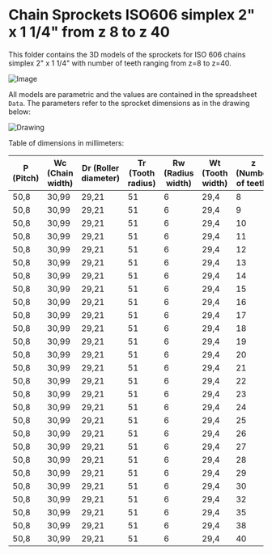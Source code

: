 # Chain Sprockets ISO606 simplex 2" x 1 1/4" from z 8 to z 40

This folder contains the 3D models of the sprockets for ISO 606 chains simplex 2" x 1 1/4" with number of teeth ranging from z=8 to z=40.

![Image](screenshot.png "Sprocket Simplex")

All models are parametric and the values are contained in the spreadsheet `Data`.
The parameters refer to the sprocket dimensions as in the drawing below:

![Drawing](drawing.png "Drawing")

Table of dimensions in millimeters:

P (Pitch)|Wc (Chain width)|Dr (Roller diameter)|Tr (Tooth radius)|Rw (Radius width)|Wt (Tooth width)|z (Number of teeth)|De (External Diameter)|Dp (pitch diameter)|d (Hub diameter)|D (Hole diameter)|H (Total height)
---|---|---|---|---|---|---|---|---|---|---|---
50,8|30,99|29,21|51|6|29,4|8|153|132,69|2|25|80
50,8|30,99|29,21|51|6|29,4|9|169|148,54|88|25|80
50,8|30,99|29,21|51|6|29,4|10|185|164,44|104|25|80
50,8|30,99|29,21|51|6|29,4|11|200,8|180,34|120|30|80
50,8|30,99|29,21|51|6|29,4|12|216,8|196,29|133|30|80
50,8|30,99|29,21|51|6|29,4|13|232,8|212,29|145|30|80
50,8|30,99|29,21|51|6|29,4|14|248,8|228,29|145|30|80
50,8|30,99|29,21|51|6|29,4|15|264,8|244,3|145|30|80
50,8|30,99|29,21|51|6|29,4|16|280,9|260,4|160|30|90
50,8|30,99|29,21|51|6|29,4|17|296,9|276,4|160|30|90
50,8|30,99|29,21|51|6|29,4|18|313|292,55|160|30|90
50,8|30,99|29,21|51|6|29,4|19|329,1|308,66|160|30|90
50,8|30,99|29,21|51|6|29,4|20|345,2|324,71|180|30|90
50,8|30,99|29,21|51|6|29,4|21|361,3|340,82|180|30|90
50,8|30,99|29,21|51|6|29,4|22|377,5|356,98|180|30|90
50,8|30,99|29,21|51|6|29,4|23|393,6|373,08|180|30|90
50,8|30,99|29,21|51|6|29,4|24|409,7|389,18|180|30|90
50,8|30,99|29,21|51|6|29,4|25|425,8|405,33|180|30|90
50,8|30,99|29,21|51|6|29,4|26|441,9|421,44|180|30|90
50,8|30,99|29,21|51|6|29,4|27|458,1|437,59|180|30|90
50,8|30,99|29,21|51|6|29,4|28|474,2|453,69|180|30|90
50,8|30,99|29,21|51|6|29,4|29|490,4|469,9|180|30|90
50,8|30,99|29,21|51|6|29,4|30|506,5|486|180|30|90
50,8|30,99|29,21|51|6|29,4|32|538,8|518,26|180|30|90
50,8|30,99|29,21|51|6|29,4|35|589,5|566,72|180|30|90
50,8|30,99|29,21|51|6|29,4|38|635,5|615,14|180|30|90
50,8|30,99|29,21|51|6|29,4|40|670,3|647,49|180|30|90
